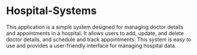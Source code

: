 # Hospital-Systems

This application is a simple system designed for managing doctor details and appointments in a hospital. It allows users to add, update, and delete doctor details, and schedule and track appointments. This system is easy to use and provides a user-friendly interface for managing hospital data.
